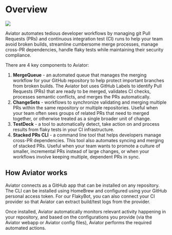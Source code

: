 # Overview

![](.gitbook/assets/A\_Illustration.svg)

Aviator automates tedious developer workflows by managing git Pull Requests (PRs) and continuous integration test (CI) runs to help your team avoid broken builds, streamline cumbersome merge processes, manage cross-PR dependencies, handle flaky tests while maintaining their security compliance.

There are 4 key components to Aviator:

1. **MergeQueue** - an automated queue that manages the merging workflow for your GitHub repository to help protect important branches from broken builds. The Aviator bot uses GitHub Labels to identify Pull Requests (PRs) that are ready to be merged, validates CI checks, processes semantic conflicts, and merges the PRs automatically.
2. **ChangeSets** - workflows to synchronize validating and merging multiple PRs within the same repository or multiple repositories. Useful when your team often sees groups of related PRs that need to merged together, or otherwise treated as a single broader unit of change.
3. **TestDeck** - a tool to automatically detect, take action on and process results from flaky tests in your CI infrastructure.
4. **Stacked PRs CLI** - a command line tool that helps developers manage cross-PR dependencies. This tool also automates syncing and merging of stacked PRs. Useful when your team wants to promote a culture of smaller, incremental PRs instead of large changes, or when your workflows involve keeping multiple, dependent PRs in sync.&#x20;

## How Aviator works

Aviator connects as a GitHub app that can be installed on any repository. The CLI can be installed using HomeBrew and configured using your GitHub personal access token. For our FlakyBot, you can also connect your CI provider so that Aviator can extract build/test logs from the provider.

Once installed, Aviator automatically monitors relevant activity happening in your repository, and based on the configurations you provide (via the Aviator webapp or Aviator config files), Aviator performs the required automated actions.

